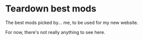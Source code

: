 # Teardown best mods
The best mods picked by... me, to be used for my new website.

For now, there's not really anything to see here.
